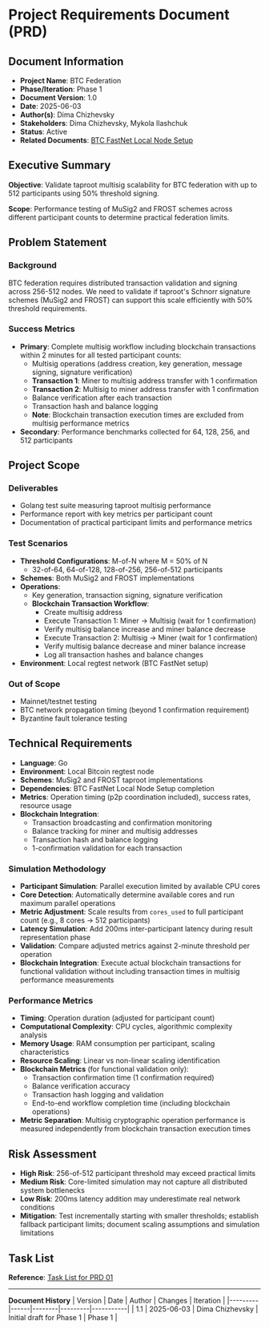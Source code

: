 # Project Requirements Document (PRD)

## Document Information
- **Project Name**: BTC Federation
- **Phase/Iteration**: Phase 1
- **Document Version**: 1.0
- **Date**: 2025-06-03
- **Author(s)**: Dima Chizhevsky
- **Stakeholders**: Dima Chizhevsky, Mykola Ilashchuk
- **Status**: Active
- **Related Documents**: [BTC FastNet Local Node Setup](workspace/workflow/tasks/federation/0/00_btc_fastnet_local_node_setup.md)

## Executive Summary
**Objective**: Validate taproot multisig scalability for BTC federation with up to 512 participants using 50% threshold signing.

**Scope**: Performance testing of MuSig2 and FROST schemes across different participant counts to determine practical federation limits.

## Problem Statement
### Background
BTC federation requires distributed transaction validation and signing across 256-512 nodes. We need to validate if taproot's Schnorr signature schemes (MuSig2 and FROST) can support this scale efficiently with 50% threshold requirements.

### Success Metrics
- **Primary**: Complete multisig workflow including blockchain transactions within 2 minutes for all tested participant counts:
  - Multisig operations (address creation, key generation, message signing, signature verification)
  - **Transaction 1**: Miner to multisig address transfer with 1 confirmation
  - **Transaction 2**: Multisig to miner address transfer with 1 confirmation
  - Balance verification after each transaction
  - Transaction hash and balance logging
  - **Note**: Blockchain transaction execution times are excluded from multisig performance metrics
- **Secondary**: Performance benchmarks collected for 64, 128, 256, and 512 participants

## Project Scope
### Deliverables
- Golang test suite measuring taproot multisig performance
- Performance report with key metrics per participant count
- Documentation of practical participant limits and performance metrics

### Test Scenarios
- **Threshold Configurations**: M-of-N where M = 50% of N
  - 32-of-64, 64-of-128, 128-of-256, 256-of-512 participants
- **Schemes**: Both MuSig2 and FROST implementations
- **Operations**: 
  - Key generation, transaction signing, signature verification
  - **Blockchain Transaction Workflow**:
    - Create multisig address
    - Execute Transaction 1: Miner → Multisig (wait for 1 confirmation)
    - Verify multisig balance increase and miner balance decrease
    - Execute Transaction 2: Multisig → Miner (wait for 1 confirmation)  
    - Verify multisig balance decrease and miner balance increase
    - Log all transaction hashes and balance changes
- **Environment**: Local regtest network (BTC FastNet setup)

### Out of Scope
- Mainnet/testnet testing
- BTC network propagation timing (beyond 1 confirmation requirement)
- Byzantine fault tolerance testing

## Technical Requirements
- **Language**: Go
- **Environment**: Local Bitcoin regtest node
- **Schemes**: MuSig2 and FROST taproot implementations
- **Dependencies**: BTC FastNet Local Node Setup completion
- **Metrics**: Operation timing (p2p coordination included), success rates, resource usage
- **Blockchain Integration**:
  - Transaction broadcasting and confirmation monitoring
  - Balance tracking for miner and multisig addresses
  - Transaction hash and balance logging
  - 1-confirmation validation for each transaction

### Simulation Methodology
- **Participant Simulation**: Parallel execution limited by available CPU cores
- **Core Detection**: Automatically determine available cores and run maximum parallel operations
- **Metric Adjustment**: Scale results from `cores_used` to full participant count (e.g., 8 cores → 512 participants)
- **Latency Simulation**: Add 200ms inter-participant latency during result representation phase
- **Validation**: Compare adjusted metrics against 2-minute threshold per operation
- **Blockchain Integration**: Execute actual blockchain transactions for functional validation without including transaction times in multisig performance measurements

### Performance Metrics
- **Timing**: Operation duration (adjusted for participant count)
- **Computational Complexity**: CPU cycles, algorithmic complexity analysis
- **Memory Usage**: RAM consumption per participant, scaling characteristics
- **Resource Scaling**: Linear vs non-linear scaling identification
- **Blockchain Metrics** (for functional validation only):
  - Transaction confirmation time (1 confirmation required)
  - Balance verification accuracy
  - Transaction hash logging and validation
  - End-to-end workflow completion time (including blockchain operations)
- **Metric Separation**: Multisig cryptographic operation performance is measured independently from blockchain transaction execution times

## Risk Assessment
- **High Risk**: 256-of-512 participant threshold may exceed practical limits
- **Medium Risk**: Core-limited simulation may not capture all distributed system bottlenecks
- **Low Risk**: 200ms latency addition may underestimate real network conditions
- **Mitigation**: Test incrementally starting with smaller thresholds; establish fallback participant limits; document scaling assumptions and simulation limitations

## Task List
**Reference**: [Task List for PRD 01](../../tasks/btc-federation/1/tasks.md)

---

**Document History**
| Version | Date | Author | Changes | Iteration |
|---------|------|--------|---------|-----------|
| 1.1 | 2025-06-03 | Dima Chizhevsky | Initial draft for Phase 1 | Phase 1 |